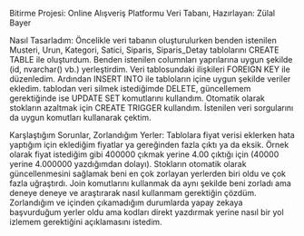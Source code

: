 Bitirme Projesi: Online Alışveriş Platformu Veri Tabanı, 
Hazırlayan: Zülal Bayer

Nasıl Tasarladım:
 Öncelikle veri tabanın oluşturulurken benden istenilen Musteri, Urun, Kategori, Satici, Siparis, Siparis_Detay tablolarını CREATE TABLE ile oluşturdum. 
Benden istenilen columnları yaprılarına uygun şekilde (id, nvarchar() vb.) yerleştirdim. Veri tablosundaki ilişkileri FOREIGN KEY ile düzenledim.
Ardından INSERT INTO ile tabloların içine uygun şekilde veriler ekledim. tablodan veri silmek istediğimde DELETE, güncellemem gerektiğinde ise UPDATE SET komutlarını kullandım.
Otomatik olarak stokların azaltmak için CREATE TRIGGER kullandım. İstenilen veri sorgularını da uygun komutları kullanarak çektim.

Karşlaştığım Sorunlar, Zorlandığım Yerler:
 Tablolara fiyat verisi eklerken hata yaptığım için eklediğim fiyatlar ya gereğinden fazla çıktı ya da eksik.
Örnek olarak fiyat istediğim gibi 400000 çıkmak yerine 4.00 çıktığı için (40000 yerine 4.000000 yazdığımdan dolayı).
Stokların otomatik olarak güncellenmesini sağlamak beni en çok zorlayan yerlerden biri oldu ve çok fazla uğraştırdı.
Join komutlarını kullanmak da aynı şekilde beni zorladı ama deneye deneye ve araştırarak nasıl kullanmam gerektiğin çözdüm.
Zorlandığım ve içinden çıkamadığım durumlarda yapay zekaya başvurduğum yerler oldu ama kodları direkt yazdırmak yerine nasıl bir yol izlemem gerektiğini açıklamasını istedim. 
 

